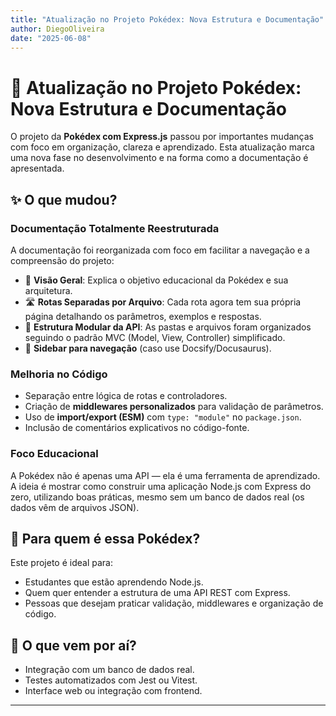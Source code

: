 ```yaml
---
title: "Atualização no Projeto Pokédex: Nova Estrutura e Documentação"
author: DiegoOliveira
date: "2025-06-08"
---
```


# 🚀 Atualização no Projeto Pokédex: Nova Estrutura e Documentação

O projeto da **Pokédex com Express.js** passou por importantes mudanças com foco em organização, clareza e aprendizado. Esta atualização marca uma nova fase no desenvolvimento e na forma como a documentação é apresentada.

## ✨ O que mudou?

### **Documentação Totalmente Reestruturada**

A documentação foi reorganizada com foco em facilitar a navegação e a compreensão do projeto:

- 📄 **Visão Geral**: Explica o objetivo educacional da Pokédex e sua arquitetura.
- 🛣️ **Rotas Separadas por Arquivo**: Cada rota agora tem sua própria página detalhando os parâmetros, exemplos e respostas.
- 📁 **Estrutura Modular da API**: As pastas e arquivos foram organizados seguindo o padrão MVC (Model, View, Controller) simplificado.
- 📘 **Sidebar para navegação** (caso use Docsify/Docusaurus).

### **Melhoria no Código**

- Separação entre lógica de rotas e controladores.
- Criação de **middlewares personalizados** para validação de parâmetros.
- Uso de **import/export (ESM)** com `type: "module"` no `package.json`.
- Inclusão de comentários explicativos no código-fonte.

### **Foco Educacional**

A Pokédex não é apenas uma API — ela é uma ferramenta de aprendizado. A ideia é mostrar como construir uma aplicação Node.js com Express do zero, utilizando boas práticas, mesmo sem um banco de dados real (os dados vêm de arquivos JSON).

## 🧠 Para quem é essa Pokédex?

Este projeto é ideal para:

- Estudantes que estão aprendendo Node.js.
- Quem quer entender a estrutura de uma API REST com Express.
- Pessoas que desejam praticar validação, middlewares e organização de código.

## 🧪 O que vem por aí?

- Integração com um banco de dados real.
- Testes automatizados com Jest ou Vitest.
- Interface web ou integração com frontend.

---
